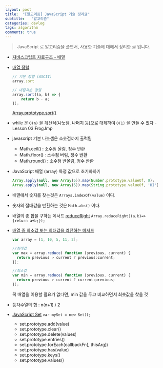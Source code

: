 ```yaml
---
layout: post
title:  "[알고리즘] JavaScript 기술 정리글"
subtitle:   "알고리즘"
categories: devlog
tags: algorithm
comments: true
---
```


> JavaScript 로 알고리즘을 풀면서, 사용한 기술에 대해서 정리한 글 입니다.

- [자바스크립트 자료구조 - 배열](http://jinbroing.tistory.com/124)

- [배열 정렬](http://dudmy.net/javascript/2015/11/16/javascript-sort/)

  ```javascript
  // 기본 정렬 (ASCII)
  array.sort
  ```

  ```javascript
  // 내림차순 정렬
  array.sort((a, b) => {
      return b - a;
  });
  ```

  [Array.prototype.sort()](https://developer.mozilla.org/ko/docs/Web/JavaScript/Reference/Global_Objects/Array/sort)

- while 문 `O(n)` 을 계산식(나눗셈, 나머지 등)으로 대체하여 `O(1)` 을 만들 수 있다 - Lesson 03 FrogJmp

- javascript 기본 나눗셈은 소숫점까지 출력됨

  - Math.ceil() : 소수점 올림, 정수 반환
  - Math.floor() : 소수점 버림, 정수 반환
  - Math.round() : 소수점 반올림, 정수 반환

- JavaScript 배열 (array) 특정 값으로 초기화하기

  ```javascript
  Array.apply(null, new Array(5)).map(Number.prototype.valueOf, 0);
  Array.apply(null, new Array(5)).map(String.prototype.valueOf, 'HI');
  ```

- 배열에서 숫자를 찾는것은 `Arrays.indexOf(value)` 이다.

- 숫자의 절대값을 반환하는 것은 `Math.abs()` 이다.

- 배열의 총 합을 구하는 메서드 [reduceRight](https://developer.mozilla.org/en-US/docs/Web/JavaScript/Reference/Global_Objects/Array/ReduceRight) `Array.reduceRight((a,b)=>{return a+b;});`

- [배열 중 최소값 또는 최대값을 리턴하는 메서드](http://programmingsummaries.tistory.com/108)

  ```javascript
  var array = [1, 10, 5, 11, 2];
  
  //최대값
  var max = array.reduce( function (previous, current) { 
  	return previous > current ? previous:current;
  });
  
  //최소값
  var min = array.reduce( function (previous, current) { 
  	return previous > current ? current:previous;
  });
  ```

  꼭 배열을 이용할 필요가 없다면, min 값을 두고 비교하면서 최솟값을 찾을 것

- 등차수열의 합 : n(n+1) / 2

- [JavaScript Set](https://developer.mozilla.org/ko/docs/Web/JavaScript/Reference/Global_Objects/Set) `var mySet = new Set();`

  - set.prototype.add(value)
  - set.prototype.clear()
  - set.prototype.delete(values)
  - set.prototype.entries()
  - set.prototype.forEach(callbackFn[, thisArg])
  - set.prototype.has(value)
  - set.prototype.keys()
  - set.prototype.values()
